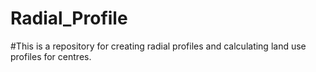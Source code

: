 # Radial_Profile

#This is a repository for creating radial profiles and calculating land use profiles for centres.
